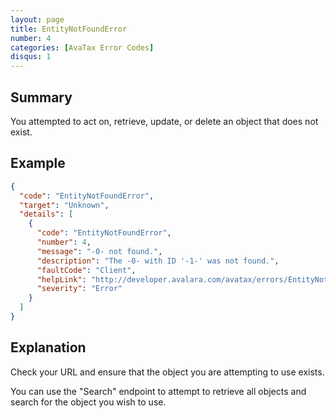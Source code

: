 ```yaml
---
layout: page
title: EntityNotFoundError
number: 4
categories: [AvaTax Error Codes]
disqus: 1
---
```


## Summary

You attempted to act on, retrieve, update, or delete an object that does not exist.

## Example

```json
{
  "code": "EntityNotFoundError",
  "target": "Unknown",
  "details": [
    {
      "code": "EntityNotFoundError",
      "number": 4,
      "message": "-0- not found.",
      "description": "The -0- with ID '-1-' was not found.",
      "faultCode": "Client",
      "helpLink": "http://developer.avalara.com/avatax/errors/EntityNotFoundError",
      "severity": "Error"
    }
  ]
}
```

## Explanation

Check your URL and ensure that the object you are attempting to use exists. 

You can use the "Search" endpoint to attempt to retrieve all objects and search for the object you wish to use.
